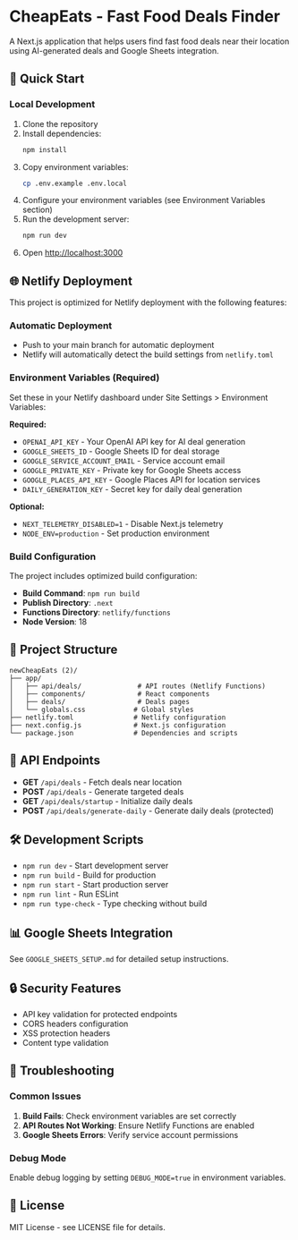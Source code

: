 # CheapEats - Fast Food Deals Finder

A Next.js application that helps users find fast food deals near their location using AI-generated deals and Google Sheets integration.

## 🚀 Quick Start

### Local Development

1. Clone the repository
2. Install dependencies:
   ```bash
   npm install
   ```
3. Copy environment variables:
   ```bash
   cp .env.example .env.local
   ```
4. Configure your environment variables (see Environment Variables section)
5. Run the development server:
   ```bash
   npm run dev
   ```
6. Open [http://localhost:3000](http://localhost:3000)

## 🌐 Netlify Deployment

This project is optimized for Netlify deployment with the following features:

### Automatic Deployment
- Push to your main branch for automatic deployment
- Netlify will automatically detect the build settings from `netlify.toml`

### Environment Variables (Required)
Set these in your Netlify dashboard under Site Settings > Environment Variables:

**Required:**
- `OPENAI_API_KEY` - Your OpenAI API key for AI deal generation
- `GOOGLE_SHEETS_ID` - Google Sheets ID for deal storage
- `GOOGLE_SERVICE_ACCOUNT_EMAIL` - Service account email
- `GOOGLE_PRIVATE_KEY` - Private key for Google Sheets access
- `GOOGLE_PLACES_API_KEY` - Google Places API for location services
- `DAILY_GENERATION_KEY` - Secret key for daily deal generation

**Optional:**
- `NEXT_TELEMETRY_DISABLED=1` - Disable Next.js telemetry
- `NODE_ENV=production` - Set production environment

### Build Configuration
The project includes optimized build configuration:
- **Build Command**: `npm run build`
- **Publish Directory**: `.next`
- **Functions Directory**: `netlify/functions`
- **Node Version**: 18

## 📁 Project Structure

```
newCheapEats (2)/
├── app/
│   ├── api/deals/              # API routes (Netlify Functions)
│   ├── components/             # React components
│   ├── deals/                  # Deals pages
│   └── globals.css            # Global styles
├── netlify.toml               # Netlify configuration
├── next.config.js             # Next.js configuration
└── package.json               # Dependencies and scripts
```

## 🔧 API Endpoints

- **GET** `/api/deals` - Fetch deals near location
- **POST** `/api/deals` - Generate targeted deals
- **GET** `/api/deals/startup` - Initialize daily deals
- **POST** `/api/deals/generate-daily` - Generate daily deals (protected)

## 🛠️ Development Scripts

- `npm run dev` - Start development server
- `npm run build` - Build for production
- `npm run start` - Start production server
- `npm run lint` - Run ESLint
- `npm run type-check` - Type checking without build

## 📊 Google Sheets Integration

See `GOOGLE_SHEETS_SETUP.md` for detailed setup instructions.

## 🔒 Security Features

- API key validation for protected endpoints
- CORS headers configuration
- XSS protection headers
- Content type validation

## 🐛 Troubleshooting

### Common Issues

1. **Build Fails**: Check environment variables are set correctly
2. **API Routes Not Working**: Ensure Netlify Functions are enabled
3. **Google Sheets Errors**: Verify service account permissions

### Debug Mode
Enable debug logging by setting `DEBUG_MODE=true` in environment variables.

## 📄 License

MIT License - see LICENSE file for details.
